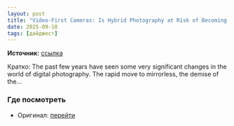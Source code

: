 ```yaml
---
layout: post
title: "Video-First Cameras: Is Hybrid Photography at Risk of Becoming an Afterthought?"
date: 2025-09-10
tags: [дайджест]
---
```


**Источник:** [ссылка](https://camerajabber.com/photography-news/video-first-cameras-is-hybrid-photography-at-risk-of-becoming-an-afterthought/)

Кратко: The past few years have seen some very significant changes in the world of digital photography. The rapid move to mirrorless, the demise of the…

### Где посмотреть
- Оригинал: [перейти]({link})
